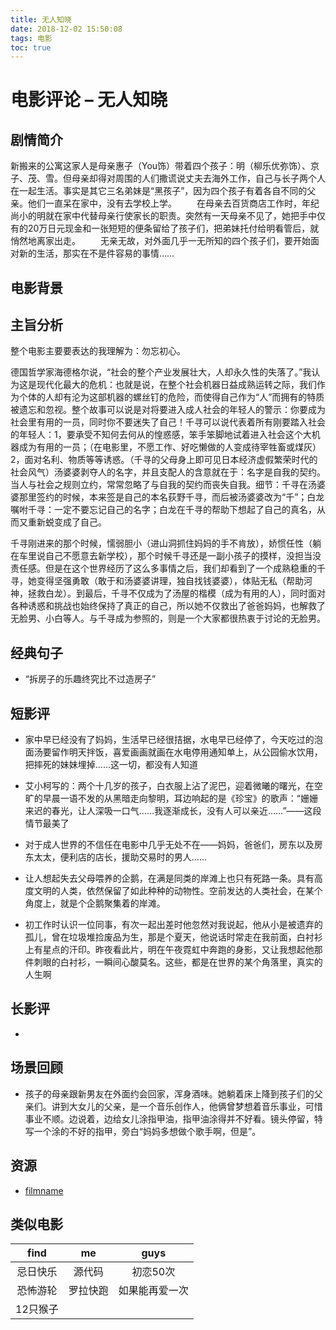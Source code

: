 ```yaml
---
title: 无人知晓
date: 2018-12-02 15:50:08
tags: 电影
toc: true
---
```


# 电影评论 – 无人知晓

## 剧情简介

新搬来的公寓这家人是母亲惠子（You饰）带着四个孩子：明（柳乐优弥饰）、京子、茂、雪。但母亲却得对周围的人们撒谎说丈夫去海外工作，自己与长子两个人在一起生活。事实是其它三名弟妹是“黑孩子”，因为四个孩子有着各自不同的父亲。他们一直呆在家中，没有去学校上学。
　　在母亲去百货商店工作时，年纪尚小的明就在家中代替母亲行使家长的职责。突然有一天母亲不见了，她把手中仅有的20万日元现金和一张短短的便条留给了孩子们，把弟妹托付给明看管后，就悄然地离家出走。
　　无亲无故，对外面几乎一无所知的四个孩子们，要开始面对新的生活，那实在不是件容易的事情……

<!-- more -->

## 电影背景



## 主旨分析

整个电影主要要表达的我理解为：勿忘初心。

德国哲学家海德格尔说，“社会的整个产业发展壮大，人却永久性的失落了。”我认为这是现代化最大的危机：也就是说，在整个社会机器日益成熟运转之际，我们作为个体的人却有沦为这部机器的螺丝钉的危险，而使得自己作为“人”而拥有的特质被遗忘和忽视。整个故事可以说是对将要进入成人社会的年轻人的警示：你要成为社会里有用的一员，同时你不要迷失了自己！千寻可以说代表着所有刚要踏入社会的年轻人：1，要承受不知何去何从的惶惑感，笨手笨脚地试着进入社会这个大机器成为有用的一员；（在电影里，不愿工作、好吃懒做的人变成待宰牲畜或煤灰）2，面对名利、物质等等诱惑。（千寻的父母身上即可见日本经济虚假繁荣时代的社会风气）汤婆婆剥夺人的名字，并且支配人的含意就在于：名字是自我的契约。当人与社会之规则立约，常常忽略了与自我的契约而丧失自我。细节：千寻在汤婆婆那里签约的时候，本来签是自己的本名荻野千寻，而后被汤婆婆改为“千”；白龙嘱咐千寻：一定不要忘记自己的名字；白龙在千寻的帮助下想起了自己的真名，从而又重新蜕变成了自己。

千寻刚进来的那个时候，懦弱胆小（进山洞抓住妈妈的手不肯放），娇惯任性（躺在车里说自己不愿意去新学校），那个时候千寻还是一副小孩子的摸样，没担当没责任感。但是在这个世界经历了这么多事情之后，我们却看到了一个成熟稳重的千寻，她变得坚强勇敢（敢于和汤婆婆讲理，独自找钱婆婆），体贴无私（帮助河神，拯救白龙）。到最后，千寻不仅成为了汤屋的楷模（成为有用的人），同时面对各种诱惑和挑战也始终保持了真正的自己，所以她不仅救出了爸爸妈妈，也解救了无脸男、小白等人。与千寻成为参照的，则是一个大家都很热衷于讨论的无脸男。


## 经典句子

- “拆房子的乐趣终究比不过造房子”

## 短影评

- 家中早已经没有了妈妈，生活早已经很拮据，水电早已经停了，今天吃过的泡面汤要留作明天拌饭，喜爱画画就画在水电停用通知单上，从公园偷水饮用，把摔死的妹妹埋掉......这一切，都没有人知道

- 艾小柯写的：两个十几岁的孩子，白衣服上沾了泥巴，迎着微曦的曙光，在空旷的早晨一语不发的从黑暗走向黎明，耳边响起的是《珍宝》的歌声：“姗姗来迟的春光，让人深吸一口气……我逐渐成长，没有人可以亲近……”——这段情节最美了

- 对于成人世界的不信任在电影中几乎无处不在——妈妈，爸爸们，房东以及房东太太，便利店的店长，援助交易时的男人……

- 让人想起失去父母喂养的企鹅，在满是同类的岸滩上也只有死路一条。具有高度文明的人类，依然保留了如此种种的动物性。空前发达的人类社会，在某个角度上，就是个企鹅聚集着的岸滩。

- 初工作时认识一位同事，有次一起出差时他忽然对我说起，他从小是被遗弃的孤儿，曾在垃圾堆捡废品为生，那是个夏天，他说话时常走在我前面，白衬衫上有星点的汗印。昨夜看此片，明在午夜霓虹中奔跑的身影，又让我想起他那件刺眼的白衬衫，一瞬间心酸莫名。这些，都是在世界的某个角落里，真实的人生啊

## 长影评

-

## 场景回顾

- 孩子的母亲跟新男友在外面约会回家，浑身酒味。她躺着床上降到孩子们的父亲们。讲到大女儿的父亲，是一个音乐创作人，他俩曾梦想着音乐事业，可惜事业不顺。边说着，边给女儿涂指甲油，指甲油涂得并不好看。镜头停留，特写一个涂的不好的指甲，旁白“妈妈多想做个歌手啊，但是”。

## 资源

- [filmname](http://blog.leanote.com/freewalk "filmname")

## 类似电影

|      find      |       me       |      guys      |
|:--------------:|:--------------:|:--------------:|
|忌日快乐        |源代码          |初恋50次
|恐怖游轮        |罗拉快跑        |如果能再爱一次
|12只猴子        |
